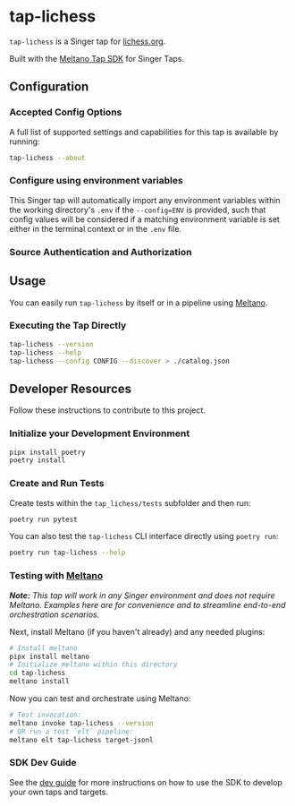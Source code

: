 # tap-lichess

`tap-lichess` is a Singer tap for [lichess.org](https://lichess.org/).

Built with the [Meltano Tap SDK](https://sdk.meltano.com) for Singer Taps.

<!--

Developer TODO: Update the below as needed to correctly describe the install procedure. For instance, if you do not have a PyPi repo, or if you want users to directly install from your git repo, you can modify this step as appropriate.

## Installation

Install from PyPi:

```bash
pipx install tap-lichess
```

Install from GitHub:

```bash
pipx install git+https://github.com/ORG_NAME/tap-lichess.git@main
```

-->

## Configuration

### Accepted Config Options

<!--
Developer TODO: Provide a list of config options accepted by the tap.

This section can be created by copy-pasting the CLI output from:

```
tap-lichess --about --format=markdown
```
-->

A full list of supported settings and capabilities for this
tap is available by running:

```bash
tap-lichess --about
```

### Configure using environment variables

This Singer tap will automatically import any environment variables within the working directory's
`.env` if the `--config=ENV` is provided, such that config values will be considered if a matching
environment variable is set either in the terminal context or in the `.env` file.

### Source Authentication and Authorization

<!--
Developer TODO: If your tap requires special access on the source system, or any special authentication requirements, provide those here.
-->

## Usage

You can easily run `tap-lichess` by itself or in a pipeline using [Meltano](https://meltano.com/).

### Executing the Tap Directly

```bash
tap-lichess --version
tap-lichess --help
tap-lichess --config CONFIG --discover > ./catalog.json
```

## Developer Resources

Follow these instructions to contribute to this project.

### Initialize your Development Environment

```bash
pipx install poetry
poetry install
```

### Create and Run Tests

Create tests within the `tap_lichess/tests` subfolder and
  then run:

```bash
poetry run pytest
```

You can also test the `tap-lichess` CLI interface directly using `poetry run`:

```bash
poetry run tap-lichess --help
```

### Testing with [Meltano](https://www.meltano.com)

_**Note:** This tap will work in any Singer environment and does not require Meltano.
Examples here are for convenience and to streamline end-to-end orchestration scenarios._

<!--
Developer TODO:
Your project comes with a custom `meltano.yml` project file already created. Open the `meltano.yml` and follow any "TODO" items listed in
the file.
-->

Next, install Meltano (if you haven't already) and any needed plugins:

```bash
# Install meltano
pipx install meltano
# Initialize meltano within this directory
cd tap-lichess
meltano install
```

Now you can test and orchestrate using Meltano:

```bash
# Test invocation:
meltano invoke tap-lichess --version
# OR run a test `elt` pipeline:
meltano elt tap-lichess target-jsonl
```

### SDK Dev Guide

See the [dev guide](https://sdk.meltano.com/en/latest/dev_guide.html) for more instructions on how to use the SDK to
develop your own taps and targets.
